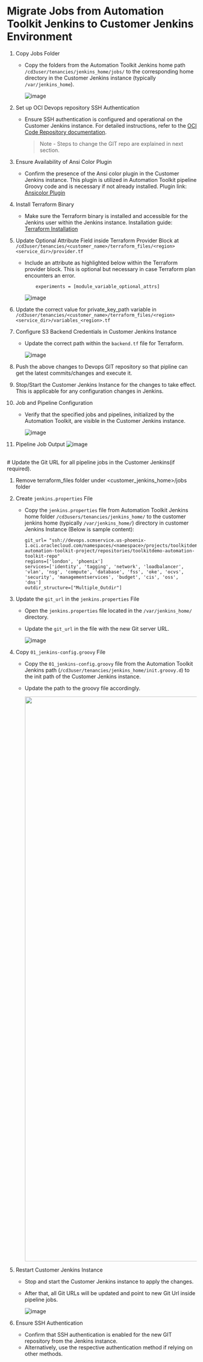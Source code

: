 # Migrate Jobs from Automation Toolkit Jenkins to Customer Jenkins Environment


1. Copy Jobs Folder
    - Copy the folders from the Automation Toolkit Jenkins home path `/cd3user/tenancies/jenkins_home/jobs/` to the corresponding home directory in the Customer Jenkins instance (typically `/var/jenkins_home`).
      
        ![image](/images/migratejobs-1.png)

2. Set up OCI Devops repository SSH Authentication
    - Ensure SSH authentication is configured and operational on the Customer Jenkins instance. For detailed instructions, refer to the [OCI Code Repository documentation](https://docs.oracle.com/en-us/iaas/Content/devops/using/ssh_auth.htm).<br>
  
        > Note - Steps to change the GIT repo are explained in next section.
    
3. Ensure Availability of Ansi Color Plugin
    - Confirm the presence of the Ansi color plugin in the Customer Jenkins instance. This plugin is utilized in Automation Toolkit pipeline Groovy code and is necessary if not already installed. Plugin link: [Ansicolor Plugin](https://plugins.jenkins.io/ansicolor/)

4. Install Terraform Binary
    - Make sure the Terraform binary is installed and accessible for the Jenkins user within the Jenkins instance. Installation guide: [Terraform Installation](https://developer.hashicorp.com/terraform/install)

5. Update Optional Attribute Field inside Terraform Provider Block at `/cd3user/tenancies/<customer_name>/terraform_files/<region><service_dir>/provider.tf`
    - Include an  attribute as highlighted below within the Terraform provider block. This is optional but necessary in case Terraform plan encounters an error.
  
              experiments = [module_variable_optional_attrs]
      
        ![image](/images/migratejobs-2.png)

6. Update the correct value for private_key_path variable in `/cd3user/tenancies/<customer_name>/terraform_files/<region><service_dir>/variables_<region>.tf`

7. Configure S3 Backend Credentials in Customer Jenkins Instance
    - Update the correct path within the `backend.tf` file for Terraform.

        ![image](/images/migratejobs-3.png)

8. Push the above changes to Devops GIT repository so that pipline can get the latest commits/changes and execute it.

9. Stop/Start the Customer Jenkins Instance for the changes to take effect. This is applicable for any configuration changes in Jenkins.

10. Job and Pipeline Configuration
    - Verify that the specified jobs and pipelines, initialized by the Automation Toolkit, are visible in the Customer Jenkins instance.
      
        ![image](/images/migratejobs-4.png)

11. Pipeline Job Output
        ![image](/images/migratejobs-5.png)

<br>
# Update the Git URL for all pipeline jobs in the Customer Jenkins(if required).

1. Remove terraform_files folder under <customer_jenkins_home>/jobs folder
2. Create `jenkins.properties` File
    - Copy the `jenkins.properties` file from Automation Toolkit Jenkins home folder `/cd3users/tenancies/jenkins_home/` to the customer jenkins home (typically `/var/jenkins_home/`) directory in customer Jenkins Instance (Below is sample content):

          git_url= "ssh://devops.scmservice.us-phoenix-1.oci.oraclecloud.com/namespaces/<namespace>/projects/toolkitdemo-automation-toolkit-project/repositories/toolkitdemo-automation-toolkit-repo"
          regions=['london', 'phoenix']
          services=['identity', 'tagging', 'network', 'loadbalancer', 'vlan', 'nsg', 'compute', 'database', 'fss', 'oke', 'ocvs', 'security', 'managementservices', 'budget', 'cis', 'oss', 'dns']
          outdir_structure=["Multiple_Outdir"]
      

3. Update the `git_url` in the `jenkins.properties` File
    - Open the `jenkins.properties` file located in the `/var/jenkins_home/` directory.
    - Update the `git_url` in the file with the new Git server URL.
      
        ![image](/images/migratejobs-6.png)


4. Copy `01_jenkins-config.groovy` File
    - Copy the `01_jenkins-config.groovy` file from the Automation Toolkit Jenkins path (`/cd3user/tenancies/jenkins_home/init.groovy.d`) to the init path of the Customer Jenkins instance.
    - Update the path to the groovy file accordingly.

         <img height=1500 width=700 src="/images/migratejobs-7.png">


5. Restart Customer Jenkins Instance
    - Stop and start the Customer Jenkins instance to apply the changes.
    - After that, all Git URLs will be updated and point to new Git Url inside pipeline jobs.

        ![image](/images/migratejobs-8.png)

6. Ensure SSH Authentication
    - Confirm that SSH authentication is enabled for the new GIT repository from the Jenkins instance.
    - Alternatively, use the respective authentication method if relying on other methods.
